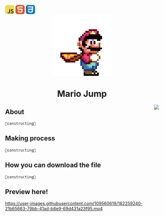 <head>
  <div align=corner>
    <img src="https://raw.githubusercontent.com/tandpfun/skill-icons/993782dbef600360a61a4393555f3afc0e3c61b1/icons/JavaScript.svg" width="30px">
    <img src="https://raw.githubusercontent.com/tandpfun/skill-icons/993782dbef600360a61a4393555f3afc0e3c61b1/icons/HTML.svg" width="30px"> 
    <img src="https://raw.githubusercontent.com/tandpfun/skill-icons/993782dbef600360a61a4393555f3afc0e3c61b1/icons/CSS.svg" width="30px">
  </div>
    <div align=center>
    <img src="https://github.com/micapareddes/MarioJump/blob/main/images/mario.gif" width=200px>
    <h1>Mario Jump</h1>
    <img align=right src="http://img.shields.io/static/v1?label=STATUS&message=WIP&color=GREEN&style=for-the-badge"/>
      
  </div>
</head>
  
<body>

  ## About
    🚧constructing🚧
    
  ## Making process
    🚧constructing🚧

  ## How you can download the file
    🚧constructing🚧


  ## Preview here!
  https://user-images.githubusercontent.com/109560619/182259240-21b65663-79bb-41ad-b8e9-69d431a23f95.mp4
</body>
